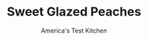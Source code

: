 ---
layout: ../../layouts/MarkdownPostLayout.astro
title: Sweet Glazed Peaches
author: America's Test Kitchen
pubDate: 2023-03-15
description: "True, it might seem impossible to improve on a perfect peach. But we didn’t let that stop us from trying."
image_url: https://res.cloudinary.com/hksqkdlah/image/upload/ar_1:1,c_fill,dpr_2.0,f_auto,fl_lossy.progressive.strip_profile,g_faces:auto,q_auto:low,w_344/24611_sfs-roasted-peaches-2
tags: ["Side Dishes","Fruit"]
calories: 910
protein: 2
carbohydrates: 27
fats: 
fiber: 2
ingredients: ["2 tablespoons, lemon juice","1 tablespoon, sugar","1/4 teaspoon, salt","6 firm,, ripe peaches, peeled, halved, and pitted","1/3 cup, water","1/4 cup, red currant jelly","1 tablespoon, unsalted butter","1/4 cup, pistachios, toasted and chopped"]
serves: 6
time: "45 minutes"
instructions: ["Adjust oven rack 6 inches from broiler element and heat broiler. Combine lemon juice, sugar, and salt in large bowl. Add peaches and toss to combine, making sure to coat all sides with sugar mixture.","Transfer peaches, cut side up, to 12-inch ovensafe skillet. Pour any remaining sugar mixture into peach cavities. Pour water around peaches in skillet. Broil until peaches are just beginning to brown, 11 to 15 minutes.","Combine jelly and butter in bowl and microwave until melted, about 30 seconds, then stir to combine. Remove peaches from oven and brush half of jelly mixture over peaches. Return peaches to oven and continue to broil until spotty brown, 5 to 7 minutes.","Remove skillet from oven, brush peaches with remaining jelly mixture, and transfer peaches to serving platter, leaving juices behind. Bring accumulated juices in skillet to simmer over medium heat and cook until syrupy, about 1 minute. Pour syrup over peaches. Sprinkle with pistachios and serve."]
nutrition: ["359 mg Potassium","59 mg Phosphorus","18 mg Calcium","21 mg Magnesium","102 mg Sodium","4 g Fat","1 mg Niacin (B3)","1 g Monounsaturated","13 mg Vitamin C","5 mg Cholesterol","1 g Saturated","2 g Fiber","11 µg Folate (food)","21 g Sugars","4 µg Vitamin K","158 g Water","27 g Carbs","11 µg Folate equivalent (total)","2 g Protein","1 mg Vitamin E","41 µg Vitamin A","151 kcal Energy","8 g Sugars, added","910 calories"]
notes: "Use a serrated peeler to peel the peaches. These peaches are best served warm with vanilla ice cream or frozen custard."
---